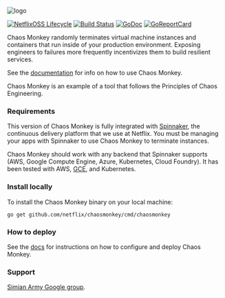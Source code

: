 ![logo](docs/logo.png "logo")

[![NetflixOSS Lifecycle](https://img.shields.io/osslifecycle/Netflix/chaosmonkey.svg)](OSSMETADATA) [![Build Status][travis-badge]][travis] [![GoDoc][godoc-badge]][godoc] [![GoReportCard][report-badge]][report]

[travis-badge]: https://travis-ci.com/Netflix/chaosmonkey.svg?branch=master
[travis]: https://travis-ci.com/Netflix/chaosmonkey
[godoc-badge]: https://godoc.org/github.com/Netflix/chaosmonkey?status.svg
[godoc]: https://godoc.org/github.com/Netflix/chaosmonkey
[report-badge]: https://goreportcard.com/badge/github.com/Netflix/chaosmonkey
[report]: https://goreportcard.com/report/github.com/Netflix/chaosmonkey

Chaos Monkey randomly terminates virtual machine instances and containers that
run inside of your production environment. Exposing engineers to
failures more frequently incentivizes them to build resilient services.

See the [documentation][docs] for info on how to use Chaos Monkey.

Chaos Monkey is an example of a tool that follows the
Principles of Chaos Engineering.


### Requirements

This version of Chaos Monkey is fully integrated with [Spinnaker], the
continuous delivery platform that we use at Netflix. You must be managing your
apps with Spinnaker to use Chaos Monkey to terminate instances.

Chaos Monkey should work with any backend that Spinnaker supports (AWS, Google
Compute Engine, Azure, Kubernetes, Cloud Foundry). It has been tested with
AWS, [GCE][gce-blogpost], and Kubernetes.

### Install locally

To install the Chaos Monkey binary on your local machine:

```
go get github.com/netflix/chaosmonkey/cmd/chaosmonkey
```

### How to deploy

See the [docs] for instructions on how to configure and deploy Chaos Monkey.

### Support

[Simian Army Google group](http://groups.google.com/group/simianarmy-users).

[Spinnaker]: http://www.spinnaker.io/
[docs]: https://netflix.github.io/chaosmonkey
[gce-blogpost]: https://medium.com/continuous-delivery-scale/running-chaos-monkey-on-spinnaker-google-compute-engine-gce-155dc52f20ef

